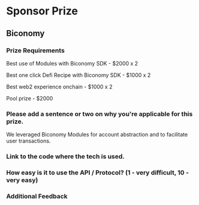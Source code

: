 # Sponsor Prize

## Biconomy

### Prize Requirements

Best use of Modules with Biconomy SDK - $2000 x 2

Best one click Defi Recipe with Biconomy SDK - $1000 x 2

Best web2 experience onchain - $1000 x 2

Pool prize - $2000

### Please add a sentence or two on why you're applicable for this prize.

We leveraged Biconomy Modules for account abstraction and to facilitate user transactions. 

### Link to the code where the tech is used.

### How easy is it to use the API / Protocol? (1 - very difficult, 10 - very easy)

### Additional Feedback
